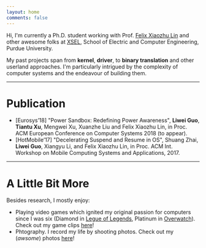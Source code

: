```yaml
---
layout: home
comments: false
---
```


Hi, I'm currently a Ph.D. student working with Prof. [Felix Xiaozhu Lin](https://engineering.purdue.edu/~xzl/) and other awesome folks at [XSEL](http://xsel.rocks), School of Electric and Computer Engineering, Purdue University. 

My past projects span from **kernel**, **driver**, to **binary translation** and other userland approaches. 
I'm particularly intrigued by the complexity of computer systems and the endeavour of building them. 

---
# Publication
*	[Eurosys’18] "Power Sandbox: Redefining Power Awareness", **Liwei Guo**, **Tiantu Xu**, Mengwei Xu, Xuanzhe Liu and Felix Xiaozhu Lin, in Proc. ACM European Conference on Computer Systems 2018 (to appear).	
*	[HotMobile’17] "Decelerating Suspend and Resume in OS", Shuang Zhai, **Liwei Guo**, Xiangyu Li, and Felix Xiaozhu Lin, in Proc. ACM Int. Workshop on Mobile Computing Systems and Applications, 2017.	

---
# A Little Bit More
Besides research, I mostly enjoy: 
*	Playing video games which ignited my original passion for computers since I was six
(Diamond in [Legue of Legends](), Platinum in [Overwatch]()).
Check out my game clips [here](placeholder)!
*	Phtography. I record my life by shooting photos. Check out my (*awsome*) photos [here](placeholder)!





